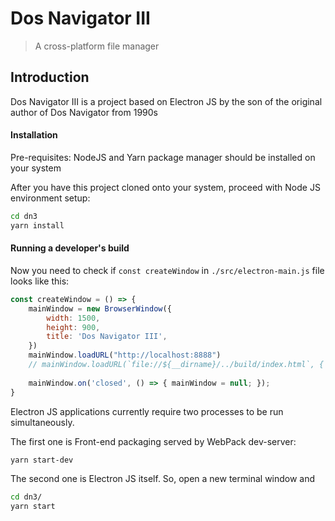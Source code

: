 # Dos Navigator III


<!-- [![MIT][mit-image]][mit-url] -->

> A cross-platform file manager 


<!-- [mit-image]: https://github.com/stanurkov/observed-object/blob/master/mit.svg -->
<!-- [mit-url]: https://gitlab.com/stanurkov//blob/master/LICENSE -->


## Introduction

Dos Navigator III is a project based on Electron JS by the son of the original author of Dos Navigator from 1990s



#### Installation

Pre-requisites: NodeJS and Yarn package manager should be installed on your system


After you have this project cloned onto your system, proceed with Node JS environment setup:

```sh
cd dn3
yarn install
```

#### Running a developer's build

Now you need to check if `const createWindow` in `./src/electron-main.js` file looks like this:

```javascript
const createWindow = () => {
    mainWindow = new BrowserWindow({
        width: 1500, 
        height: 900,
        title: 'Dos Navigator III',
    })
    mainWindow.loadURL("http://localhost:8888")
    // mainWindow.loadURL(`file://${__dirname}/../build/index.html`, { });
    
    mainWindow.on('closed', () => { mainWindow = null; });
}
```

Electron JS applications currently require two processes to be run simultaneously. 

The first one is Front-end packaging served by WebPack dev-server:

```sh
yarn start-dev
```

The second one is Electron JS itself. So, open a new terminal window and 

```sh
cd dn3/
yarn start
```

